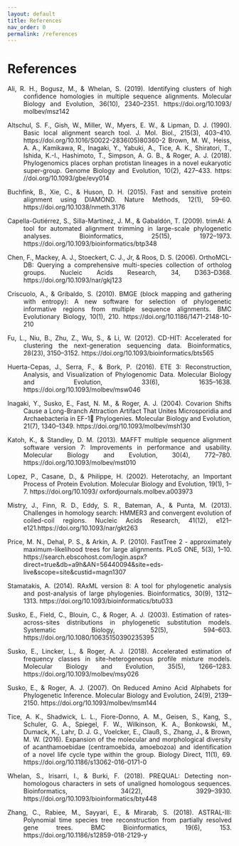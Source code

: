 ```yaml
---
layout: default
title: References
nav_order: 0
permalink: /references
---
```


# References

<p align="justify", style="text-indent: -36px; padding-left: 36px;">
    Ali, R. H., Bogusz, M., & Whelan, S. (2019). Identifying clusters of high confidence homologies in multiple sequence alignments. Molecular Biology and Evolution, 36(10), 2340–2351. https://doi.org/10.1093/ molbev/msz142
</p>

<p align="justify", style="text-indent: -36px; padding-left: 36px;">
    Altschul, S. F., Gish, W., Miller, W., Myers, E. W., & Lipman, D. J. (1990). Basic local alignment search tool. J. Mol. Biol., 215(3), 403–410. https://doi.org/10.1016/S0022-2836(05)80360-2 Brown, M. W., Heiss, A. A., Kamikawa, R., Inagaki, Y., Yabuki, A., Tice, A. K., Shiratori, T., Ishida, K.-I., Hashimoto, T., Simpson, A. G. B., & Roger, A. J. (2018). Phylogenomics places orphan protistan lineages in a novel eukaryotic super-group. Genome Biology and Evolution, 10(2), 427–433. https: //doi.org/10.1093/gbe/evy014
</p>

<p align="justify", style="text-indent: -36px; padding-left: 36px;">
    Buchfink, B., Xie, C., & Huson, D. H. (2015). Fast and sensitive protein alignment using DIAMOND. Nature Methods, 12(1), 59–60. https://doi.org/10.1038/nmeth.3176
</p>

<p align="justify", style="text-indent: -36px; padding-left: 36px;">
    Capella-Gutiérrez, S., Silla-Martínez, J. M., & Gabaldón, T. (2009). trimAl: A tool for automated alignment trimming in large-scale phylogenetic analyses. Bioinformatics, 25(15), 1972–1973. https://doi.org/10.1093/bioinformatics/btp348
</p>

<p align="justify", style="text-indent: -36px; padding-left: 36px;">
    Chen, F., Mackey, A. J., Stoeckert, C. J., Jr, & Roos, D. S. (2006). OrthoMCL-DB: Querying a comprehensive multi-species collection of ortholog groups. Nucleic Acids Research, 34, D363–D368. https://doi.org/10.1093/nar/gkj123
</p>

<p align="justify", style="text-indent: -36px; padding-left: 36px;">
    Criscuolo, A., & Gribaldo, S. (2010). BMGE (block mapping and gathering with entropy): A new software for selection of phylogenetic informative regions from multiple sequence alignments. BMC Evolutionary Biology, 10(1), 210. https://doi.org/10.1186/1471-2148-10-210
</p>

<p align="justify", style="text-indent: -36px; padding-left: 36px;">
    Fu, L., Niu, B., Zhu, Z., Wu, S., & Li, W. (2012). CD-HIT: Accelerated for clustering the next-generation sequencing data. Bioinformatics, 28(23), 3150–3152. https://doi.org/10.1093/bioinformatics/bts565
</p>

<p align="justify", style="text-indent: -36px; padding-left: 36px;">
    Huerta-Cepas, J., Serra, F., & Bork, P. (2016). ETE 3: Reconstruction, Analysis, and Visualization of Phylogenomic Data. Molecular Biology and Evolution, 33(6), 1635–1638. https://doi.org/10.1093/molbev/msw046
</p>

<p align="justify", style="text-indent: -36px; padding-left: 36px;">
    Inagaki, Y., Susko, E., Fast, N. M., & Roger, A. J. (2004). Covarion Shifts Cause a Long-Branch Attraction Artifact That Unites Microsporidia and Archaebacteria in EF-1􀀀 Phylogenies. Molecular Biology and Evolution, 21(7), 1340–1349. https://doi.org/10.1093/molbev/msh130
</p>

<p align="justify", style="text-indent: -36px; padding-left: 36px;">
    Katoh, K., & Standley, D. M. (2013). MAFFT multiple sequence alignment software version 7: Improvements in performance and usability. Molecular Biology and Evolution, 30(4), 772–780. https://doi.org/10.1093/molbev/mst010
</p>

<p align="justify", style="text-indent: -36px; padding-left: 36px;">
    Lopez, P., Casane, D., & Philippe, H. (2002). Heterotachy, an Important Process of Protein Evolution. Molecular Biology and Evolution, 19(1), 1–7. https://doi.org/10.1093/ oxfordjournals.molbev.a003973
</p>

<p align="justify", style="text-indent: -36px; padding-left: 36px;">
    Mistry, J., Finn, R. D., Eddy, S. R., Bateman, A., & Punta, M. (2013). Challenges in homology search: HMMER3 and convergent evolution of coiled-coil regions. Nucleic Acids Research, 41(12), e121–e121.https://doi.org/10.1093/nar/gkt263
</p>

<p align="justify", style="text-indent: -36px; padding-left: 36px;">
    Price, M. N., Dehal, P. S., & Arkin, A. P. (2010). FastTree 2 - approximately maximum-likelihood trees for large alignments. PLoS ONE, 5(3), 1–10. https://search.ebscohost.com/login.aspx?direct=true&db=a9h&AN=56440094&site=eds-live&scope=site&custid=magn1307
</p>

<p align="justify", style="text-indent: -36px; padding-left: 36px;">
    Stamatakis, A. (2014). RAxML version 8: A tool for phylogenetic analysis and post-analysis of large phylogenies. Bioinformatics, 30(9), 1312–1313. https://doi.org/10.1093/bioinformatics/btu033
</p>

<p align="justify", style="text-indent: -36px; padding-left: 36px;">
    Susko, E., Field, C., Blouin, C., & Roger, A. J. (2003). Estimation of rates-across-sites distributions in phylogenetic substitution models. Systematic Biology, 52(5), 594–603. https://doi.org/10.1080/10635150390235395
</p>

<p align="justify", style="text-indent: -36px; padding-left: 36px;">
    Susko, E., Lincker, L., & Roger, A. J. (2018). Accelerated estimation of frequency classes in site-heterogeneous profile mixture models. Molecular Biology and Evolution, 35(5), 1266–1283. https://doi.org/10.1093/molbev/msy026
</p>

<p align="justify", style="text-indent: -36px; padding-left: 36px;">
    Susko, E., & Roger, A. J. (2007). On Reduced Amino Acid Alphabets for Phylogenetic Inference. Molecular Biology and Evolution, 24(9), 2139–2150. https://doi.org/10.1093/molbev/msm144
</p>

<p align="justify", style="text-indent: -36px; padding-left: 36px;">
    Tice, A. K., Shadwick, L. L., Fiore-Donno, A. M., Geisen, S., Kang, S., Schuler, G. A., Spiegel, F. W., Wilkinson, K. A., Bonkowski, M., Dumack, K., Lahr, D. J. G., Voelcker, E., Clauß, S., Zhang, J., & Brown, M. W. (2016). Expansion of the molecular and morphological diversity of acanthamoebidae (centramoebida, amoebozoa) and identification of a novel life cycle type within the group. Biology Direct, 11(1), 69. https://doi.org/10.1186/s13062-016-0171-0
</p>

<p align="justify", style="text-indent: -36px; padding-left: 36px;">
    Whelan, S., Irisarri, I., & Burki, F. (2018). PREQUAL: Detecting non-homologous characters in sets of unaligned homologous sequences. Bioinformatics, 34(22), 3929–3930. https://doi.org/10.1093/bioinformatics/bty448
</p>

<p align="justify", style="text-indent: -36px; padding-left: 36px;">
    Zhang, C., Rabiee, M., Sayyari, E., & Mirarab, S. (2018). ASTRAL-III: Polynomial time species tree reconstruction from partially resolved gene trees. BMC Bioinformatics, 19(6), 153. https://doi.org/10.1186/s12859-018-2129-y
</p>